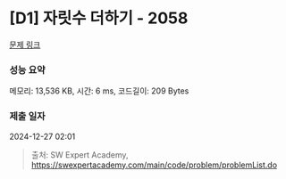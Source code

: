 # [D1] 자릿수 더하기 - 2058 

[문제 링크](https://swexpertacademy.com/main/code/problem/problemDetail.do?contestProbId=AV5QPRjqA10DFAUq) 

### 성능 요약

메모리: 13,536 KB, 시간: 6 ms, 코드길이: 209 Bytes

### 제출 일자

2024-12-27 02:01



> 출처: SW Expert Academy, https://swexpertacademy.com/main/code/problem/problemList.do